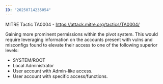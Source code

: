 ```yaml
---
ID: "20250714235054"
---
```

MITRE Tactic TA0004 - https://attack.mitre.org/tactics/TA0004/

Gaining more prominent permissions within the pivot system. This would require leveraging information on the accounts present with vulns and misconfigs found to elevate their access to one of the following superior levels:
- SYSTEM/ROOT
- Local Administrator
- User account with Admin-like access.
- User account with specific access/functions.